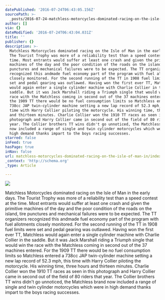 ```yaml
---
datePublished: '2016-07-24T06:43:05.156Z'
sourcePath: >-
  _posts/2016-07-24-matchless-motorcycles-dominated-racing-on-the-isle-of-man-in.md
author: []
via: {}
dateModified: '2016-07-24T06:43:04.031Z'
title: ''
publisher: {}
description: >-
  Matchless Motorcycles dominated racing on the Isle of Man in the early days.
  The Tourist Trophy was more of a reliability test than a speed contest at the
  time. Most entrants would suffer at least one crash and given the primitive
  machines of the day and the poor condition of the roads on the island, tire
  punctures and mechanical failures were to be expected. The TT organizers
  recognized this andmade fuel economy part of the program with fuel allotments
  closely monitored. For the second running of the TT in 1908 fuel limits were
  set and pedal gearing was outlawed. Having won the first ever TT, Matchless
  would again enter a single cylinder machine with Charlie Collier in the
  saddle. But it was Jack Marshall riding a Triumph single that would win the
  race with the Matchless coming in second out of the 37 machines entered. For
  the 1909 TT there would be no fuel consumption limits so Matchless entered a
  738cc JAP twin-cylinder machine setting a new lap record of 52.3 mph, this
  time with Harry Collier piloting the motorcycle. His winning time, three hours
  and thirteen minutes. Charlie Collier won the 1910 TT races as seen in this
  photograph and Harry Collier came in second out of the field of 80 riders that
  year. The Collier brothers TT wins didn't go unnoticed, the Matchless brand
  now included a range of single and twin cylinder motorcycles which were in
  high demand thanks impart to the boys racing successes.
starred: false
inFeed: true
hasPage: true
inNav: false
url: matchless-motorcycles-dominated-racing-on-the-isle-of-man-in/index.html
_context: 'http://schema.org'
_type: Article

---
```

![](https://the-grid-user-content.s3-us-west-2.amazonaws.com/6bc02802-eaae-46a0-8c96-4acefbaf9f26.jpg)

Matchless Motorcycles dominated racing on the Isle of Man in the early days. The Tourist Trophy was more of a reliability test than a speed contest at the time. Most entrants would suffer at least one crash and given the primitive machines of the day and the poor condition of the roads on the island, tire punctures and mechanical failures were to be expected. The TT organizers recognized this andmade fuel economy part of the program with fuel allotments closely monitored. For the second running of the TT in 1908 fuel limits were set and pedal gearing was outlawed. Having won the first ever TT, Matchless would again enter a single cylinder machine with Charlie Collier in the saddle. But it was Jack Marshall riding a Triumph single that would win the race with the Matchless coming in second out of the 37 machines entered. For the 1909 TT there would be no fuel consumption limits so Matchless entered a 738cc JAP twin-cylinder machine setting a new lap record of 52.3 mph, this time with Harry Collier piloting the motorcycle. His winning time, three hours and thirteen minutes. Charlie Collier won the 1910 TT races as seen in this photograph and Harry Collier came in second out of the field of 80 riders that year. The Collier brothers TT wins didn't go unnoticed, the Matchless brand now included a range of single and twin cylinder motorcycles which were in high demand thanks impart to the boys racing successes.